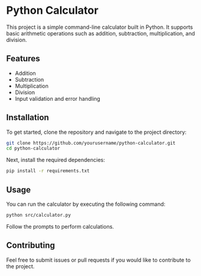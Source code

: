 # Python Calculator

This project is a simple command-line calculator built in Python. It supports basic arithmetic operations such as addition, subtraction, multiplication, and division.

## Features

- Addition
- Subtraction
- Multiplication
- Division
- Input validation and error handling

## Installation

To get started, clone the repository and navigate to the project directory:

```bash
git clone https://github.com/yourusername/python-calculator.git
cd python-calculator
```

Next, install the required dependencies:

```bash
pip install -r requirements.txt
```

## Usage

You can run the calculator by executing the following command:

```bash
python src/calculator.py
```

Follow the prompts to perform calculations.

## Contributing

Feel free to submit issues or pull requests if you would like to contribute to the project.